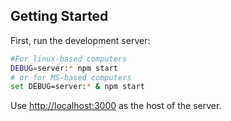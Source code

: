## Getting Started

First, run the development server:

```bash
#For linux-based computers
DEBUG=server:* npm start
# or for MS-based computers
set DEBUG=server:* & npm start
```

Use [http://localhost:3000](http://localhost:3000) as the host of the server.
